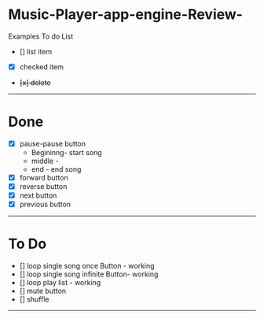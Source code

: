 # Music-Player-app-engine-Review-

Examples To do List
- [] list item
- [x] checked item
- <del>[x] delete </del>
---
# Done 
- [x] pause-pause button
  - Begininng- start song
  - middle - 
  - end - end song 
- [x] forward button
- [x] reverse button
- [x] next button
- [x]  previous button

---
# To Do
- [] loop single song once Button - working
- [] loop single song infinite Button-  working 
- [] loop play list - working 
- [] mute button 
- [] shuffle

---